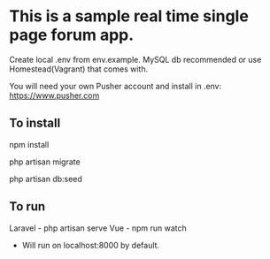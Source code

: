 # This is a sample real time single page forum app.

Create local .env from env.example.  MySQL db recommended or use Homestead(Vagrant) that comes with.

You will need your own Pusher account and install in .env: https://www.pusher.com

## To install
npm install

php artisan migrate

php artisan db:seed

## To run

Laravel - php artisan serve
Vue - npm run watch

*  Will run on localhost:8000 by default.
